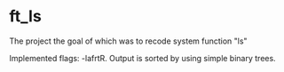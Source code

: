 # ft_ls

The project the goal of which was to recode system function "ls"

Implemented flags: -lafrtR. Output is sorted by using simple binary trees.
